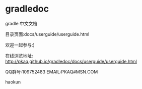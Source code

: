 ﻿gradledoc
=========

gradle 中文文档

目录页面:docs/userguide/userguide.html

欢迎一起参与:)



在线浏览地址:
http://pkaq.github.io/gradledoc/docs/userguide/userguide.html

QQ群号:109752483
EMAIL:PKAQ#MSN.COM

haokun

